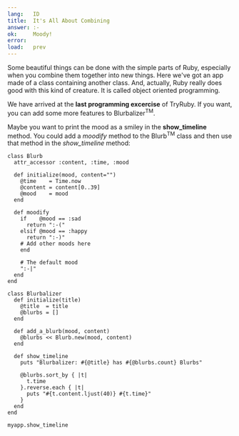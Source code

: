 ```yaml
---
lang:   ID
title:  It's All About Combining
answer: :-
ok:     Moody!
error:
load:   prev
---
```


Some beautiful things can be done with the simple parts of Ruby, especially when you combine them
together into new things.
Here we've got an app made of a class containing another class. And, actually, Ruby really does good
with this kind of creature. It is called object oriented programming.

We have arrived at the __last programming excercise__ of TryRuby. If you want, you can add some
more features to Blurbalizer<sup>TM</sup>.

Maybe you want to print the mood as a smiley in the __show_timeline__ method. You could add
a _moodify_ method to the Blurb<sup>TM</sup> class and then use that method in the _show\_timeline_ method:

    class Blurb
      attr_accessor :content, :time, :mood

      def initialize(mood, content="")
        @time    = Time.now
        @content = content[0..39]
        @mood    = mood
      end

      def moodify
        if    @mood == :sad
          return ":-("
        elsif @mood == :happy
          return ":-)"
        # Add other moods here
        end

        # The default mood
        ":-|"
      end
    end

    class Blurbalizer
      def initialize(title)
        @title  = title
        @blurbs = []
      end

      def add_a_blurb(mood, content)
        @blurbs << Blurb.new(mood, content)
      end

      def show_timeline
        puts "Blurbalizer: #{@title} has #{@blurbs.count} Blurbs"

        @blurbs.sort_by { |t|
          t.time
        }.reverse.each { |t|
          puts "#{t.content.ljust(40)} #{t.time}"
        }
      end
    end

    myapp.show_timeline
